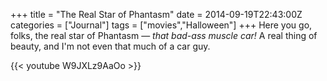 +++
title = "The Real Star of Phantasm"
date = 2014-09-19T22:43:00Z
categories = ["Journal"]
tags = ["movies","Halloween"]
+++
Here you go, folks, the real star of Phantasm — *that bad-ass muscle car!* A real thing of beauty, and I'm not even that much of a car guy.

{{< youtube W9JXLz9AaOo >}}
